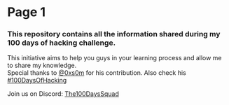# Page 1

### This repository contains all the information shared during my 100 days of hacking challenge.

This initiative aims to help you guys in your learning process and allow me to share my knowledge.\
Special thanks to [@0xs0m](https://twitter.com/0xs0m) for his contribution. Also check his [#100DaysOfHacking](https://github.com/Somchandra17/100DaysOfHacking)

Join us on Discord: [The100DaysSquad](https://discord.gg/e4QjaYkuUE)
